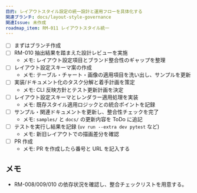 ```yaml
---
目的: レイアウトスタイル設定の統一設計と運用フローを具体化する
関連ブランチ: docs/layout-style-governance
関連Issue: 未作成
roadmap_item: RM-011 レイアウトスタイル統一
---
```


- [ ] まずはブランチ作成
- [ ] RM-010 抽出結果を踏まえた設計レビューを実施
  - メモ: レイアウト設定項目とブランド整合性のギャップを整理
- [ ] レイアウト設定スキーマ案の作成
  - メモ: テーブル・チャート・画像の適用項目を洗い出し、サンプルを更新
- [ ] 実装/ドキュメント化のタスク分解と着手計画を策定
  - メモ: CLI 反映方針とテスト更新計画を決定
- [ ] レイアウト設定スキーマとレンダラー適用処理を実装
  - メモ: 既存スタイル適用ロジックとの統合ポイントを記録
- [ ] サンプル・関連ドキュメントを更新し、整合性チェックを完了
  - メモ: `samples/` と `docs/` の更新内容を ToDo に追記
- [ ] テストを実行し結果を記録 (`uv run --extra dev pytest` など)
  - メモ: 新旧レイアウトでの描画差分を確認
- [ ] PR 作成
  - メモ: PR を作成したら番号と URL を記入する

## メモ
- RM-008/009/010 の依存状況を確認し、整合チェックリストを用意する。
